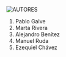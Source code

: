 ![AUTORES](img/)

1. Pablo Galve
2. Marta Rivera
3. Alejandro Benítez
4. Manuel Ruda
5. Ezequiel Chávez 
